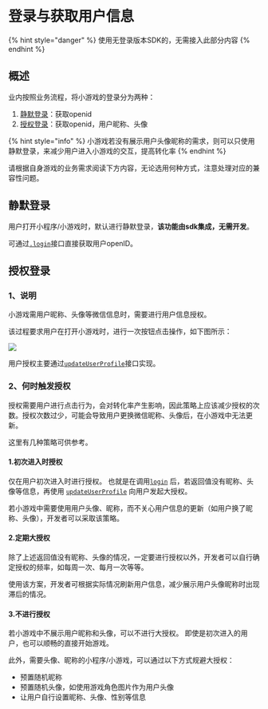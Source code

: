 # 登录与获取用户信息

{% hint style="danger" %}
使用无登录版本SDK的，无需接入此部分内容
{% endhint %}

## 概述

业内按照业务流程，将小游戏的登录分为两种：

1. [静默登录](../../../selling/dev-guide/login/#jing-mo-deng-lu)：获取openid
2. [授权登录](../../../selling/dev-guide/login/#shou-quan-deng-lu)：获取openid，用户昵称、头像

{% hint style="info" %}
小游戏若没有展示用户头像昵称的需求，则可以只使用静默登录，来减少用户进入小游戏的交互，提高转化率
{% endhint %}

请根据自身游戏的业务需求阅读下方内容，无论选用何种方式，注意处理对应的兼容性问题。

## 静默登录

用户打开小程序/小游戏时，默认进行静默登录，**该功能由sdk集成，无需开发**。

可通过[`.login`](../../../selling/dev-guide/login/get-user-info.md)接口直接获取用户openID。

## 授权登录

### 1、说明

小游戏需用户昵称、头像等微信信息时，需要进行用户信息授权。

该过程要求用户在打开小游戏时，进行一次按钮点击操作，如下图所示：

![](https://cdn.61week.com/tianmu/doc/index/image/selling/dev-guide/login/1.jpg)

用户授权主要通过[`updateUserProfile`](../../../selling/dev-guide/login/updateuserprofile.md)接口实现。

### **2、何时触发授权**

授权需要用户进行点击行为，会对转化率产生影响，因此策略上应该减少授权的次数。授权次数过少，可能会导致用户更换微信昵称、头像后，在小游戏中无法更新。

这里有几种策略可供参考。

#### **1.初次进入时授权**

仅在用户初次进入时进行授权。 也就是在调用[`login`](../../../selling/dev-guide/login/get-user-info.md) 后，若返回值没有昵称、头像等信息，再使用 [`updateUserProfile`](../../../selling/dev-guide/login/updateuserprofile.md) 向用户发起大授权。

若小游戏中需要使用用户头像、昵称，而不关心用户信息的更新（如用户换了昵称、头像），开发者可以采取该策略。

#### **2.定期大授权**

除了上述返回值没有昵称、头像的情况，一定要进行授权以外，开发者可以自行确定授权的频率，如每周一次、每月一次等等。

使用该方案，开发者可根据实际情况刷新用户信息，减少展示用户头像昵称时出现滞后的情况。

#### **3.不进行授权**

若小游戏中不展示用户昵称和头像，可以不进行大授权。 即使是初次进入的用户，也可以顺畅的直接开始游戏。

此外，需要头像、昵称的小程序/小游戏，可以通过以下方式规避大授权：

* 预置随机昵称
* 预置随机头像，如使用游戏角色图片作为用户头像
* 让用户自行设置昵称、头像、性别等信息
